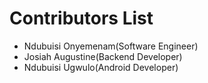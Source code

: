 # Contributors List
* Ndubuisi Onyemenam(Software Engineer)
* Josiah Augustine(Backend Developer)
* Ndubuisi Ugwulo(Android Developer)